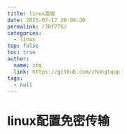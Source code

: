 ```yaml
---
title: linux高级
date: 2023-07-17 20:04:20
permalink: /30f776/
categories: 
  - linux
top: false
toc: true
author: 
  name: ztq
  link: https://github.com/zhangtqup
tags: 
  - null
---
```




# linux配置免密传输





#
